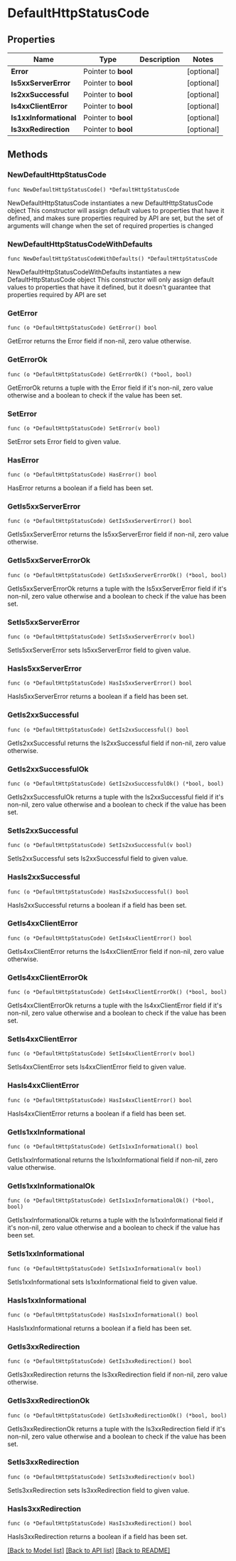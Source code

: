 # DefaultHttpStatusCode

## Properties

Name | Type | Description | Notes
------------ | ------------- | ------------- | -------------
**Error** | Pointer to **bool** |  | [optional] 
**Is5xxServerError** | Pointer to **bool** |  | [optional] 
**Is2xxSuccessful** | Pointer to **bool** |  | [optional] 
**Is4xxClientError** | Pointer to **bool** |  | [optional] 
**Is1xxInformational** | Pointer to **bool** |  | [optional] 
**Is3xxRedirection** | Pointer to **bool** |  | [optional] 

## Methods

### NewDefaultHttpStatusCode

`func NewDefaultHttpStatusCode() *DefaultHttpStatusCode`

NewDefaultHttpStatusCode instantiates a new DefaultHttpStatusCode object
This constructor will assign default values to properties that have it defined,
and makes sure properties required by API are set, but the set of arguments
will change when the set of required properties is changed

### NewDefaultHttpStatusCodeWithDefaults

`func NewDefaultHttpStatusCodeWithDefaults() *DefaultHttpStatusCode`

NewDefaultHttpStatusCodeWithDefaults instantiates a new DefaultHttpStatusCode object
This constructor will only assign default values to properties that have it defined,
but it doesn't guarantee that properties required by API are set

### GetError

`func (o *DefaultHttpStatusCode) GetError() bool`

GetError returns the Error field if non-nil, zero value otherwise.

### GetErrorOk

`func (o *DefaultHttpStatusCode) GetErrorOk() (*bool, bool)`

GetErrorOk returns a tuple with the Error field if it's non-nil, zero value otherwise
and a boolean to check if the value has been set.

### SetError

`func (o *DefaultHttpStatusCode) SetError(v bool)`

SetError sets Error field to given value.

### HasError

`func (o *DefaultHttpStatusCode) HasError() bool`

HasError returns a boolean if a field has been set.

### GetIs5xxServerError

`func (o *DefaultHttpStatusCode) GetIs5xxServerError() bool`

GetIs5xxServerError returns the Is5xxServerError field if non-nil, zero value otherwise.

### GetIs5xxServerErrorOk

`func (o *DefaultHttpStatusCode) GetIs5xxServerErrorOk() (*bool, bool)`

GetIs5xxServerErrorOk returns a tuple with the Is5xxServerError field if it's non-nil, zero value otherwise
and a boolean to check if the value has been set.

### SetIs5xxServerError

`func (o *DefaultHttpStatusCode) SetIs5xxServerError(v bool)`

SetIs5xxServerError sets Is5xxServerError field to given value.

### HasIs5xxServerError

`func (o *DefaultHttpStatusCode) HasIs5xxServerError() bool`

HasIs5xxServerError returns a boolean if a field has been set.

### GetIs2xxSuccessful

`func (o *DefaultHttpStatusCode) GetIs2xxSuccessful() bool`

GetIs2xxSuccessful returns the Is2xxSuccessful field if non-nil, zero value otherwise.

### GetIs2xxSuccessfulOk

`func (o *DefaultHttpStatusCode) GetIs2xxSuccessfulOk() (*bool, bool)`

GetIs2xxSuccessfulOk returns a tuple with the Is2xxSuccessful field if it's non-nil, zero value otherwise
and a boolean to check if the value has been set.

### SetIs2xxSuccessful

`func (o *DefaultHttpStatusCode) SetIs2xxSuccessful(v bool)`

SetIs2xxSuccessful sets Is2xxSuccessful field to given value.

### HasIs2xxSuccessful

`func (o *DefaultHttpStatusCode) HasIs2xxSuccessful() bool`

HasIs2xxSuccessful returns a boolean if a field has been set.

### GetIs4xxClientError

`func (o *DefaultHttpStatusCode) GetIs4xxClientError() bool`

GetIs4xxClientError returns the Is4xxClientError field if non-nil, zero value otherwise.

### GetIs4xxClientErrorOk

`func (o *DefaultHttpStatusCode) GetIs4xxClientErrorOk() (*bool, bool)`

GetIs4xxClientErrorOk returns a tuple with the Is4xxClientError field if it's non-nil, zero value otherwise
and a boolean to check if the value has been set.

### SetIs4xxClientError

`func (o *DefaultHttpStatusCode) SetIs4xxClientError(v bool)`

SetIs4xxClientError sets Is4xxClientError field to given value.

### HasIs4xxClientError

`func (o *DefaultHttpStatusCode) HasIs4xxClientError() bool`

HasIs4xxClientError returns a boolean if a field has been set.

### GetIs1xxInformational

`func (o *DefaultHttpStatusCode) GetIs1xxInformational() bool`

GetIs1xxInformational returns the Is1xxInformational field if non-nil, zero value otherwise.

### GetIs1xxInformationalOk

`func (o *DefaultHttpStatusCode) GetIs1xxInformationalOk() (*bool, bool)`

GetIs1xxInformationalOk returns a tuple with the Is1xxInformational field if it's non-nil, zero value otherwise
and a boolean to check if the value has been set.

### SetIs1xxInformational

`func (o *DefaultHttpStatusCode) SetIs1xxInformational(v bool)`

SetIs1xxInformational sets Is1xxInformational field to given value.

### HasIs1xxInformational

`func (o *DefaultHttpStatusCode) HasIs1xxInformational() bool`

HasIs1xxInformational returns a boolean if a field has been set.

### GetIs3xxRedirection

`func (o *DefaultHttpStatusCode) GetIs3xxRedirection() bool`

GetIs3xxRedirection returns the Is3xxRedirection field if non-nil, zero value otherwise.

### GetIs3xxRedirectionOk

`func (o *DefaultHttpStatusCode) GetIs3xxRedirectionOk() (*bool, bool)`

GetIs3xxRedirectionOk returns a tuple with the Is3xxRedirection field if it's non-nil, zero value otherwise
and a boolean to check if the value has been set.

### SetIs3xxRedirection

`func (o *DefaultHttpStatusCode) SetIs3xxRedirection(v bool)`

SetIs3xxRedirection sets Is3xxRedirection field to given value.

### HasIs3xxRedirection

`func (o *DefaultHttpStatusCode) HasIs3xxRedirection() bool`

HasIs3xxRedirection returns a boolean if a field has been set.


[[Back to Model list]](../README.md#documentation-for-models) [[Back to API list]](../README.md#documentation-for-api-endpoints) [[Back to README]](../README.md)


